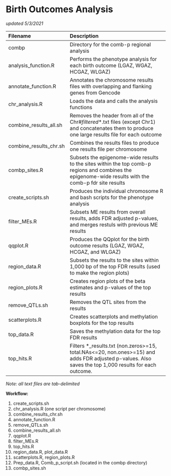 # Birth Outcomes Analysis
*updated 5/3/2021*

| **Filename**			| **Description** |
|:------------------------------|:----------------|
| combp				| Directory for the comb-p regional analysis |
| analysis_function.R 		| Performs the phenotype analysis for each birth outcome (LGAZ, WGAZ, HCGAZ, WLGAZ) |
| annotate_function.R		| Annotates the chromosome results files with overlapping and flanking genes from Gencode |
| chr_analysis.R 		| Loads the data and calls the analysis functions |
| combine_results_all.sh	| Removes the header from all of the Chr#_filtered_*.txt files (except Chr1) and concatenates them to produce one large results file for each outcome |
| combine_results_chr.sh	| Combines the results files to produce one results file per chromosome |
| combp_sites.R			| Subsets the epigenome-wide results to the sites within the top comb-p regions and combines the epigenome-wide results with the comb-p fdr site results |
| create_scripts.sh		| Produces the individual chromosome R and bash scripts for the phenotype analysis |
| filter_MEs.R			| Subsets ME results from overall results, adds FDR adjusted p-values, and merges restuls with previous ME results |
| qqplot.R			| Produces the QQplot for the birth outcome results (LGAZ, WGAZ, HCGAZ, and WLGAZ) |				
| region_data.R			| Subsets the results to the sites within 1,000 bp of the top FDR results (used to make the region plots) |
| region_plots.R		| Creates region plots of the beta estimates and p-values of the top results |
| remove_QTLs.sh		| Removes the QTL sites from the results |
| scatterplots.R		| Creates scatterplots and methylation boxplots for the top  results |
| top_data.R			| Saves the methylation data for the top FDR results |
| top_hits.R			| Filters *_results.txt (non.zeros>=15, total.NAs<=20, non.ones>=15) and adds FDR adjusted p-values. Also saves the top 1,000 results for each outcome. |

*Note: all text files are tab-delimited*

**Workflow:**
1) create_scripts.sh
2) chr_analysis.R (one script per chromosome)
3) combine_results_chr.sh
4) annotate_function.R
5) remove_QTLs.sh
6) combine_results_all.sh
7) qqplot.R
8) filter_MEs.R
9) top_hits.R
10) region_data.R, plot_data.R
11) scatterplots.R, region_plots.R
12) Prep_data.R, Comb_p_script.sh (located in the combp directory)
13) combp_sites.sh